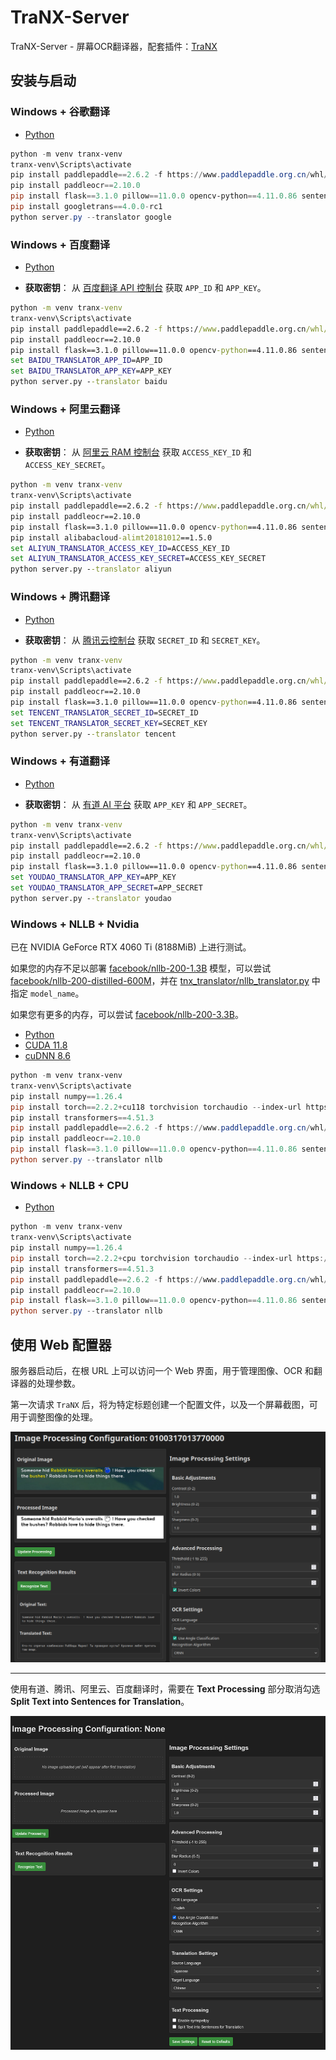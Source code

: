 # TraNX-Server

TraNX-Server - 屏幕OCR翻译器，配套插件：[TraNX](https://github.com/kawaii-flesh/TraNX) 

## 安装与启动

### Windows + 谷歌翻译

- [Python](https://www.python.org/ftp/python/3.10.0/python-3.10.0-amd64.exe)

```powershell
python -m venv tranx-venv
tranx-venv\Scripts\activate
pip install paddlepaddle==2.6.2 -f https://www.paddlepaddle.org.cn/whl/windows/cpu-mkl-avx/stable.html
pip install paddleocr==2.10.0
pip install flask==3.1.0 pillow==11.0.0 opencv-python==4.11.0.86 sentencepiece==0.2.0 protobuf==6.30.2 requests==2.32.3 symspellpy==6.9.0
pip install googletrans==4.0.0-rc1
python server.py --translator google
```

### Windows + 百度翻译

- [Python](https://www.python.org/ftp/python/3.10.0/python-3.10.0-amd64.exe)

- **获取密钥**：
从 [百度翻译 API 控制台](https://fanyi-api.baidu.com/manage/developer) 获取 `APP_ID` 和 `APP_KEY`。

```cmd
python -m venv tranx-venv
tranx-venv\Scripts\activate
pip install paddlepaddle==2.6.2 -f https://www.paddlepaddle.org.cn/whl/windows/cpu-mkl-avx/stable.html
pip install paddleocr==2.10.0
pip install flask==3.1.0 pillow==11.0.0 opencv-python==4.11.0.86 sentencepiece==0.2.0 protobuf==3.20.2 requests==2.32.3 symspellpy==6.9.0
set BAIDU_TRANSLATOR_APP_ID=APP_ID
set BAIDU_TRANSLATOR_APP_KEY=APP_KEY
python server.py --translator baidu
```

### Windows + 阿里云翻译

- [Python](https://www.python.org/ftp/python/3.10.0/python-3.10.0-amd64.exe)

- **获取密钥**：
从 [阿里云 RAM 控制台](https://ram.console.aliyun.com/) 获取 `ACCESS_KEY_ID` 和 `ACCESS_KEY_SECRET`。

```cmd
python -m venv tranx-venv
tranx-venv\Scripts\activate
pip install paddlepaddle==2.6.2 -f https://www.paddlepaddle.org.cn/whl/windows/cpu-mkl-avx/stable.html
pip install paddleocr==2.10.0
pip install flask==3.1.0 pillow==11.0.0 opencv-python==4.11.0.86 sentencepiece==0.2.0 protobuf==3.20.2 requests==2.32.3 symspellpy==6.9.0
pip install alibabacloud-alimt20181012==1.5.0
set ALIYUN_TRANSLATOR_ACCESS_KEY_ID=ACCESS_KEY_ID
set ALIYUN_TRANSLATOR_ACCESS_KEY_SECRET=ACCESS_KEY_SECRET
python server.py --translator aliyun
```

### Windows + 腾讯翻译

- [Python](https://www.python.org/ftp/python/3.10.0/python-3.10.0-amd64.exe)

- **获取密钥**：
从 [腾讯云控制台](https://console.cloud.tencent.com/cam/capi) 获取 `SECRET_ID` 和 `SECRET_KEY`。

```cmd
python -m venv tranx-venv
tranx-venv\Scripts\activate
pip install paddlepaddle==2.6.2 -f https://www.paddlepaddle.org.cn/whl/windows/cpu-mkl-avx/stable.html
pip install paddleocr==2.10.0
pip install flask==3.1.0 pillow==11.0.0 opencv-python==4.11.0.86 sentencepiece==0.2.0 protobuf==3.20.2 requests==2.32.3 symspellpy==6.9.0
set TENCENT_TRANSLATOR_SECRET_ID=SECRET_ID
set TENCENT_TRANSLATOR_SECRET_KEY=SECRET_KEY
python server.py --translator tencent
```

### Windows + 有道翻译

- [Python](https://www.python.org/ftp/python/3.10.0/python-3.10.0-amd64.exe)

- **获取密钥**：
从 [有道 AI 平台](https://ai.youdao.com/console/#/service-provision/text-translation) 获取 `APP_KEY` 和 `APP_SECRET`。

```cmd
python -m venv tranx-venv
tranx-venv\Scripts\activate
pip install paddlepaddle==2.6.2 -f https://www.paddlepaddle.org.cn/whl/windows/cpu-mkl-avx/stable.html
pip install paddleocr==2.10.0
pip install flask==3.1.0 pillow==11.0.0 opencv-python==4.11.0.86 sentencepiece==0.2.0 protobuf==3.20.2 requests==2.32.3 symspellpy==6.9.0
set YOUDAO_TRANSLATOR_APP_KEY=APP_KEY
set YOUDAO_TRANSLATOR_APP_SECRET=APP_SECRET
python server.py --translator youdao
```

### Windows + NLLB + Nvidia

已在 NVIDIA GeForce RTX 4060 Ti (8188MiB) 上进行测试。

如果您的内存不足以部署 [facebook/nllb-200-1.3B](https://huggingface.co/facebook/nllb-200-1.3B) 模型，可以尝试 [facebook/nllb-200-distilled-600M](https://huggingface.co/facebook/nllb-200-distilled-600M)，并在 [tnx_translator/nllb_translator.py](https://github.com/kawaii-flesh/TraNX-Server/blob/main/tnx_translator/nllb_translator.py) 中指定 `model_name`。

如果您有更多的内存，可以尝试 [facebook/nllb-200-3.3B](https://huggingface.co/facebook/nllb-200-3.3B)。

- [Python](https://www.python.org/ftp/python/3.10.0/python-3.10.0-amd64.exe)
- [CUDA 11.8](https://developer.download.nvidia.com/compute/cuda/11.8.0/local_installers/cuda_11.8.0_522.06_windows.exe)
- [cuDNN 8.6](https://developer.nvidia.com/compute/cudnn/secure/8.6.0/local_installers/11.8/cudnn-windows-x86_64-8.6.0.163_cuda11-archive.zip)

```powershell
python -m venv tranx-venv
tranx-venv\Scripts\activate
pip install numpy==1.26.4
pip install torch==2.2.2+cu118 torchvision torchaudio --index-url https://download.pytorch.org/whl/cu118
pip install transformers==4.51.3
pip install paddlepaddle==2.6.2 -f https://www.paddlepaddle.org.cn/whl/windows/cpu-mkl-avx/stable.html
pip install paddleocr==2.10.0
pip install flask==3.1.0 pillow==11.0.0 opencv-python==4.11.0.86 sentencepiece==0.2.0 protobuf==6.30.2 requests==2.32.3 symspellpy==6.9.0
python server.py --translator nllb
```

### Windows + NLLB + CPU

- [Python](https://www.python.org/ftp/python/3.10.0/python-3.10.0-amd64.exe)

```powershell
python -m venv tranx-venv
tranx-venv\Scripts\activate
pip install numpy==1.26.4
pip install torch==2.2.2+cpu torchvision torchaudio --index-url https://download.pytorch.org/whl/cpu
pip install transformers==4.51.3
pip install paddlepaddle==2.6.2 -f https://www.paddlepaddle.org.cn/whl/windows/cpu-mkl-avx/stable.html
pip install paddleocr==2.10.0
pip install flask==3.1.0 pillow==11.0.0 opencv-python==4.11.0.86 sentencepiece==0.2.0 protobuf==6.30.2 requests==2.32.3 symspellpy==6.9.0
python server.py --translator nllb
```

## 使用 Web 配置器

服务器启动后，在根 URL 上可以访问一个 Web 界面，用于管理图像、OCR 和翻译器的处理参数。

第一次请求 `TraNX` 后，将为特定标题创建一个配置文件，以及一个屏幕截图，可用于调整图像的处理。

![Web 配置器](/screenshots/web-config.png)

----------------------------------------------------
使用有道、腾讯、阿里云、百度翻译时，需要在 **Text Processing** 部分取消勾选 **Split Text into Sentences for Translation**。

![Web 配置器](/screenshots/web-config2.png)